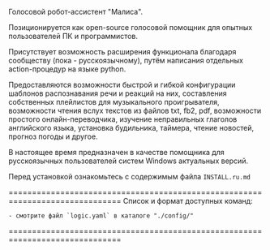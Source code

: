   Голосовой робот-ассистент "Малиса".
  
  Позиционируется как open-source голосовой помощник для опытных пользователей ПК и программистов.
  
  Присутствует возможность расширения функционала благодаря сообществу (пока - русскоязычному),
  путём написания отдельных action-процедур на языке python. 
  
  Предоставляются возможности быстрой и гибкой конфигурации шаблонов распознавания речи и реакций на них, 
  составления собственных плейлистов для музыкального проигрывателя, 
  возможности чтения вслух текстов из файлов txt, fb2, pdf,
  возможности простого онлайн-переводчика,
  изучение неправильных глаголов английского языка,
  установка будильника, таймера, чтение новостей, прогноз погоды и другое.
  
  В настоящее время предназначен в качестве помощника для русскоязычных пользователей систем Windows актуальных версий.

  Перед установкой ознакомьтесь с содержимым файла `INSTALL.ru.md`

  ==============================================================================
  Список и формат доступных команд:
  
    - смотрите файл `logic.yaml` в каталоге "./config/"
  ==============================================================================
